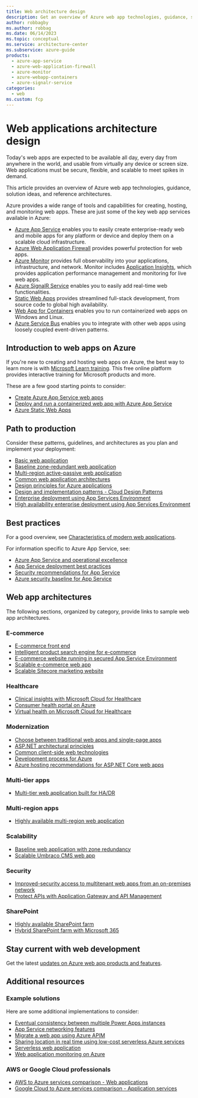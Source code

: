 ```yaml
---
title: Web architecture design
description: Get an overview of Azure web app technologies, guidance, solution ideas, and reference architectures.
author: robbagby
ms.author: robbag
ms.date: 06/14/2023
ms.topic: conceptual
ms.service: architecture-center
ms.subservice: azure-guide
products:
  - azure-app-service
  - azure-web-application-firewall
  - azure-monitor
  - azure-webapp-containers
  - azure-signalr-service
categories:
  - web
ms.custom: fcp
---
```


# Web applications architecture design

Today's web apps are expected to be available all day, every day from anywhere in the world, and usable from virtually any device or screen size. Web applications must be secure, flexible, and scalable to meet spikes in demand.

This article provides an overview of Azure web app technologies, guidance, solution ideas, and reference architectures.

Azure provides a wide range of tools and capabilities for creating, hosting, and monitoring web apps. These are just some of the key web app services available in Azure:

- [Azure App Service](/azure/well-architected/service-guides/app-service-web-apps) enables you to easily create enterprise-ready web and mobile apps for any platform or device and deploy them on a scalable cloud infrastructure.
- [Azure Web Application Firewall](https://azure.microsoft.com/services/web-application-firewall) provides powerful protection for web apps.
- [Azure Monitor](https://azure.microsoft.com/services/monitor) provides full observability into your applications, infrastructure, and network. Monitor includes [Application Insights](/azure/azure-monitor/app/app-insights-overview), which provides application performance management and monitoring for live web apps.
- [Azure SignalR Service](https://azure.microsoft.com/services/signalr-service) enables you to easily add real-time web functionalities.
- [Static Web Apps](https://azure.microsoft.com/services/app-service/static) provides streamlined full-stack development, from source code to global high availability.
- [Web App for Containers](https://azure.microsoft.com/services/app-service/containers) enables you to run containerized web apps on Windows and Linux.
- [Azure Service Bus](https://azure.microsoft.com/services/service-bus/) enables you to integrate with other web apps using loosely coupled event-driven patterns.

## Introduction to web apps on Azure

If you're new to creating and hosting web apps on Azure, the best way to learn more is with [Microsoft Learn training](/training/?WT.mc_id=learnaka). This free online platform provides interactive training for Microsoft products and more.

These are a few good starting points to consider:

- [Create Azure App Service web apps](/training/paths/create-azure-app-service-web-apps)
- [Deploy and run a containerized web app with Azure App Service](/training/modules/deploy-run-container-app-service)
- [Azure Static Web Apps](/training/paths/azure-static-web-apps)

## Path to production

Consider these patterns, guidelines, and architectures as you plan and implement your deployment:

- [Basic web application](app-service/architectures/basic-web-app.yml)
- [Baseline zone-redundant web application](app-service/architectures/baseline-zone-redundant.yml)
- [Multi-region active-passive web application](app-service/architectures/multi-region.yml)
- [Common web application architectures](/dotnet/architecture/modern-web-apps-azure/common-web-application-architectures)
- [Design principles for Azure applications](../guide/design-principles/index.md)
- [Design and implementation patterns - Cloud Design Patterns](../patterns/category/design-implementation.md)
- [Enterprise deployment using App Services Environment](../web-apps/app-service-environment/architectures/ase-standard-deployment.yml)
- [High availability enterprise deployment using App Services Environment](../web-apps/app-service-environment/architectures/ase-high-availability-deployment.yml)

## Best practices

For a good overview, see [Characteristics of modern web applications](/dotnet/architecture/modern-web-apps-azure/modern-web-applications-characteristics).

For information specific to Azure App Service, see:

- [Azure App Service and operational excellence](/azure/architecture/framework/services/compute/azure-app-service/operational-excellence)  
- [App Service deployment best practices](/azure/app-service/deploy-best-practices)
- [Security recommendations for App Service](/azure/app-service/security-recommendations)
- [Azure security baseline for App Service](/security/benchmark/azure/baselines/app-service-security-baseline)

## Web app architectures

The following sections, organized by category, provide links to sample web app architectures.

### E-commerce

- [E-commerce front end](../example-scenario/apps/ecommerce-scenario.yml)
- [Intelligent product search engine for e-commerce](../example-scenario/apps/ecommerce-search.yml)
- [E-commerce website running in secured App Service Environment](../web-apps/idea/ecommerce-website-running-in-secured-ase.yml)
- [Scalable e-commerce web app](../web-apps/idea/scalable-ecommerce-web-app.yml)
- [Scalable Sitecore marketing website](../web-apps/hosting-applications/digital-marketing-sitecore.yml)

### Healthcare

- [Clinical insights with Microsoft Cloud for Healthcare](../example-scenario/mch-health/medical-data-insights.yml)
- [Consumer health portal on Azure](../example-scenario/digital-health/health-portal.yml)
- [Virtual health on Microsoft Cloud for Healthcare](../example-scenario/mch-health/virtual-health-mch.yml)

### Modernization

- [Choose between traditional web apps and single-page apps](/dotnet/architecture/modern-web-apps-azure/choose-between-traditional-web-and-single-page-apps)
- [ASP.NET architectural principles](/dotnet/architecture/modern-web-apps-azure/architectural-principles)
- [Common client-side web technologies](/dotnet/architecture/modern-web-apps-azure/common-client-side-web-technologies)
- [Development process for Azure](/dotnet/architecture/modern-web-apps-azure/development-process-for-azure)
- [Azure hosting recommendations for ASP.NET Core web apps](/dotnet/architecture/modern-web-apps-azure/azure-hosting-recommendations-for-asp-net-web-apps)

### Multi-tier apps

- [Multi-tier web application built for HA/DR](../example-scenario/infrastructure/multi-tier-app-disaster-recovery.yml)

### Multi-region apps

- [Highly available multi-region web application](../web-apps/app-service/architectures/multi-region.yml)

### Scalability

- [Baseline web application with zone redundancy](../web-apps/app-service/architectures/baseline-zone-redundant.yml)
- [Scalable Umbraco CMS web app](../web-apps/hosting-applications/medium-umbraco-web-app.yml)

### Security

- [Improved-security access to multitenant web apps from an on-premises network](../web-apps/guides/networking/access-multitenant-web-app-from-on-premises.yml)
- [Protect APIs with Application Gateway and API Management](../web-apps/api-management/architectures/protect-apis.yml)

### SharePoint

- [Highly available SharePoint farm](../solution-ideas/articles/highly-available-sharepoint-farm.yml)
- [Hybrid SharePoint farm with Microsoft 365](../solution-ideas/articles/sharepoint-farm-microsoft-365.yml)

## Stay current with web development

Get the latest [updates on Azure web app products and features](https://azure.microsoft.com/updates/?category=web).

## Additional resources

### Example solutions

Here are some additional implementations to consider:

- [Eventual consistency between multiple Power Apps instances](/azure/architecture/guide/power-platform/eventual-consistency)
- [App Service networking features](/azure/app-service/networking-features)
- [Migrate a web app using Azure APIM](../example-scenario/apps/apim-api-scenario.yml)
- [Sharing location in real time using low-cost serverless Azure services](../example-scenario/signalr/index.yml)
- [Serverless web application](../web-apps/serverless/architectures/web-app.yml)
- [Web application monitoring on Azure](../web-apps/guides/monitoring/app-monitoring.yml)

### AWS or Google Cloud professionals

- [AWS to Azure services comparison - Web applications](/azure/architecture/aws-professional/services#web-applications)
- [Google Cloud to Azure services comparison - Application services](/azure/architecture/gcp-professional/services#application-services)
